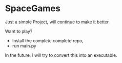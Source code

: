 # SpaceGames
Just a simple Project, will continue to make it better. 


Want to play?
- install the complete complete repo, 
- run main.py

In the future, I will try to convert this into an executable. 
